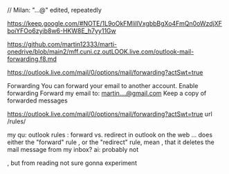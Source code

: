 

// Milan: "...@" edited, repeatedly


https://keep.google.com/#NOTE/1L9oOkFMlillVxgbbBgXo4FmQn0oWzdjXFboiYFOo6zyib8w6-HKW8E_h7yy11Gw

https://github.com/martin12333/marti-onedrive/blob/main2/mff.cuni.cz,outLOOK.live.com/outlook-mail-forwarding.f8.md

https://outlook.live.com/mail/0/options/mail/forwarding?actSwt=true



Forwarding
You can forward your email to another account.
Enable forwarding
Forward my email to:
martin....@gmail.com
Keep a copy of forwarded messages





https://outlook.live.com/mail/0/options/mail/forwarding?actSwt=true
url
/rules/


my qu:
outlook rules : forward vs. redirect in outlook on the web ... does either the "forward" rule , or the "redirect" rule, mean , that it deletes the mail message from my inbox?
ai:
	probably not
	
	
, but from  reading not sure
gonna experiment





